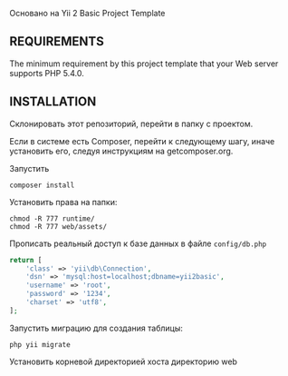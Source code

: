 Основано на Yii 2 Basic Project Template


REQUIREMENTS
------------

The minimum requirement by this project template that your Web server supports PHP 5.4.0.


INSTALLATION
------------

Склонировать этот репозиторий, перейти в папку с проектом.

Если в системе есть Composer, перейти к следующему шагу, иначе установить его, следуя инструкциям на getcomposer.org.

Запустить
```text
composer install
```

Установить права на папки:
```text
chmod -R 777 runtime/
chmod -R 777 web/assets/
```

Прописать реальный доступ к базе данных в файле `config/db.php`

```php
return [
    'class' => 'yii\db\Connection',
    'dsn' => 'mysql:host=localhost;dbname=yii2basic',
    'username' => 'root',
    'password' => '1234',
    'charset' => 'utf8',
];
```

Запустить миграцию для создания таблицы:
```text
php yii migrate
```

Установить корневой директорией хоста директорию web